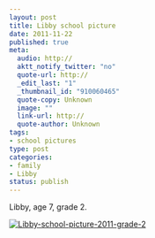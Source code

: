 ```yaml
--- 
layout: post
title: Libby school picture
date: 2011-11-22
published: true
meta: 
  audio: http://
  aktt_notify_twitter: "no"
  quote-url: http://
  _edit_last: "1"
  _thumbnail_id: "910060465"
  quote-copy: Unknown
  image: ""
  link-url: http://
  quote-author: Unknown
tags: 
- school pictures
type: post
categories: 
- family
- Libby
status: publish
---
```

Libby, age 7, grade 2.

[![](http://media.eick.us/2011/11/Libby-school-picture-2011-grade-2-400x500.jpg "Libby-school-picture-2011-grade-2")](http://media.eick.us/2011/11/Libby-school-picture-2011-grade-2.jpg)
